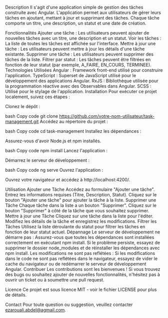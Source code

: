 Description
Il s'agit d'une application simple de gestion des tâches construite avec Angular. L'application permet aux utilisateurs de gérer leurs tâches en ajoutant, mettant à jour et supprimant des tâches. Chaque tâche comporte un titre, une description, un statut et une date de création.

Fonctionnalités
Ajouter une tâche : Les utilisateurs peuvent ajouter de nouvelles tâches avec un titre, une description et un statut.
Voir les tâches : La liste de toutes les tâches est affichée sur l'interface.
Mettre à jour une tâche : Les utilisateurs peuvent mettre à jour les détails d'une tâche existante.
Supprimer une tâche : Les utilisateurs peuvent supprimer des tâches de la liste.
Filtrer par statut : Les tâches peuvent être filtrées en fonction de leur statut (par exemple, A_FAIRE, EN_COURS, TERMINEE).
Technologies Utilisées
Angular : Framework front-end utilisé pour construire l'application.
TypeScript : Superset de JavaScript utilisé pour le développement des applications Angular.
RxJS : Bibliothèque utilisée pour la programmation réactive avec des Observables dans Angular.
SCSS : Utilisé pour le stylage de l'application.
Installation
Pour exécuter ce projet localement, suivez ces étapes :

Clonez le dépôt :

bash
Copy code
git clone https://github.com/votre-nom-utilisateur/task-management.git
Accédez au répertoire du projet :

bash
Copy code
cd task-management
Installez les dépendances :

Assurez-vous d'avoir Node.js et npm installés.

bash
Copy code
npm install
Lancez l'application :

Démarrez le serveur de développement :

bash
Copy code
ng serve
Ouvrez l'application :

Ouvrez votre navigateur et accédez à http://localhost:4200/.


Utilisation
Ajouter une Tâche
Accédez au formulaire "Ajouter une tâche".
Entrez les informations requises (Titre, Description, Statut).
Cliquez sur le bouton "Ajouter une tâche" pour ajouter la tâche à la liste.
Supprimer une Tâche
Chaque tâche dans la liste a un bouton "Supprimer".
Cliquez sur le bouton "Supprimer" à côté de la tâche que vous souhaitez supprimer.
Mettre à jour une Tâche
Cliquez sur une tâche dans la liste pour l'éditer.
Modifiez les détails de la tâche et enregistrez les modifications.
Filtrer les Tâches
Utilisez la liste déroulante du statut pour filtrer les tâches en fonction de leur statut actuel.
Dépannage
Le serveur de développement ne démarre pas : Assurez-vous que toutes les dépendances sont installées correctement en exécutant npm install. Si le problème persiste, essayez de supprimer le dossier node_modules et de réinstaller les dépendances avec npm install.
Les modifications ne sont pas reflétées : Si les modifications dans le code ne sont pas reflétées dans le navigateur, essayez de vider le cache du navigateur ou de redémarrer le serveur de développement Angular.
Contribuer
Les contributions sont les bienvenues ! Si vous trouvez des bugs ou souhaitez ajouter de nouvelles fonctionnalités, n'hésitez pas à ouvrir un ticket ou à soumettre une pull request.

Licence
Ce projet est sous licence MIT - voir le fichier LICENSE pour plus de détails.

Contact
Pour toute question ou suggestion, veuillez contacter ezarouali.abdel@agmail.com.
